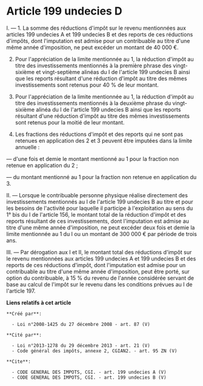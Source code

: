 # Article 199 undecies D

I. ― 1. La somme des réductions d'impôt sur le revenu mentionnées aux articles 199 undecies A et 199 undecies B et des
reports de ces réductions d'impôts, dont l'imputation est admise pour un contribuable au titre d'une même année d'imposition,
ne peut excéder un montant de 40 000 €. 

2. Pour l'appréciation de la limite mentionnée au 1, la réduction d'impôt au titre des investissements mentionnés à la
première phrase des vingt-sixième et vingt-septième alinéas du I de l'article 199 undecies B ainsi que les reports résultant
d'une réduction d'impôt au titre des mêmes investissements sont retenus pour 40 % de leur montant. 

3. Pour l'appréciation de la limite mentionnée au 1, la réduction d'impôt au titre des investissements mentionnés à la
deuxième phrase du vingt-sixième alinéa du I de l'article 199 undecies B ainsi que les reports résultant d'une réduction
d'impôt au titre des mêmes investissements sont retenus pour la moitié de leur montant. 

4. Les fractions des réductions d'impôt et des reports qui ne sont pas retenues en application des 2 et 3 peuvent être
imputées dans la limite annuelle : 

― d'une fois et demie le montant mentionné au 1 pour la fraction non retenue en application du 2 ; 

― du montant mentionné au 1 pour la fraction non retenue en application du 3. 

II. ― Lorsque le contribuable personne physique réalise directement des investissements mentionnés au I de l'article 199
undecies B au titre et pour les besoins de l'activité pour laquelle il participe à l'exploitation au sens du 1° bis du I de
l'article 156, le montant total de la réduction d'impôt et des reports résultant de ces investissements, dont l'imputation
est admise au titre d'une même année d'imposition, ne peut excéder deux fois et demie la limite mentionnée au 1 du I ou un
montant de 300 000 € par période de trois ans. 

III. ― Par dérogation aux I et II, le montant total des réductions d'impôt sur le revenu mentionnées aux articles 199
undecies A et 199 undecies B et des reports de ces réductions d'impôt, dont l'imputation est admise pour un contribuable au
titre d'une même année d'imposition, peut être porté, sur option du contribuable, à 15 % du revenu de l'année considérée
servant de base au calcul de l'impôt sur le revenu dans les conditions prévues au I de l'article 197.

**Liens relatifs à cet article**

	**Créé par**:

	  - Loi n°2008-1425 du 27 décembre 2008 - art. 87 (V)

	**Cité par**:

	  - Loi n°2013-1278 du 29 décembre 2013 - art. 21 (V)
	  - Code général des impôts, annexe 2, CGIAN2. - art. 95 ZN (V)

	**Cite**:

	  - CODE GENERAL DES IMPOTS, CGI. - art. 199 undecies A (V)
	  - CODE GENERAL DES IMPOTS, CGI. - art. 199 undecies B (V)
